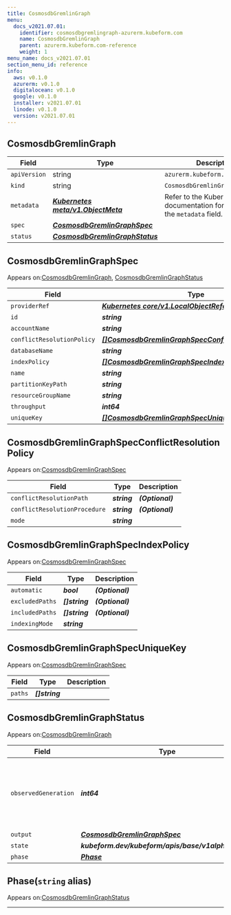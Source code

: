 ```yaml
---
title: CosmosdbGremlinGraph
menu:
  docs_v2021.07.01:
    identifier: cosmosdbgremlingraph-azurerm.kubeform.com
    name: CosmosdbGremlinGraph
    parent: azurerm.kubeform.com-reference
    weight: 1
menu_name: docs_v2021.07.01
section_menu_id: reference
info:
  aws: v0.1.0
  azurerm: v0.1.0
  digitalocean: v0.1.0
  google: v0.1.0
  installer: v2021.07.01
  linode: v0.1.0
  version: v2021.07.01
---
```


## CosmosdbGremlinGraph
| Field | Type | Description |
| ------ | ----- | ----------- |
| `apiVersion` | string | `azurerm.kubeform.com/v1alpha1` |
|    `kind` | string | `CosmosdbGremlinGraph` |
| `metadata` | ***[Kubernetes meta/v1.ObjectMeta](https://v1-18.docs.kubernetes.io/docs/reference/generated/kubernetes-api/v1.18/#objectmeta-v1-meta)***|Refer to the Kubernetes API documentation for the fields of the `metadata` field.|
| `spec` | ***[CosmosdbGremlinGraphSpec](#cosmosdbgremlingraphspec)***||
| `status` | ***[CosmosdbGremlinGraphStatus](#cosmosdbgremlingraphstatus)***||
## CosmosdbGremlinGraphSpec

Appears on:[CosmosdbGremlinGraph](#cosmosdbgremlingraph), [CosmosdbGremlinGraphStatus](#cosmosdbgremlingraphstatus)

| Field | Type | Description |
| ------ | ----- | ----------- |
| `providerRef` | ***[Kubernetes core/v1.LocalObjectReference](https://v1-18.docs.kubernetes.io/docs/reference/generated/kubernetes-api/v1.18/#localobjectreference-v1-core)***||
| `id` | ***string***||
| `accountName` | ***string***||
| `conflictResolutionPolicy` | ***[[]CosmosdbGremlinGraphSpecConflictResolutionPolicy](#cosmosdbgremlingraphspecconflictresolutionpolicy)***||
| `databaseName` | ***string***||
| `indexPolicy` | ***[[]CosmosdbGremlinGraphSpecIndexPolicy](#cosmosdbgremlingraphspecindexpolicy)***||
| `name` | ***string***||
| `partitionKeyPath` | ***string***| ***(Optional)*** |
| `resourceGroupName` | ***string***||
| `throughput` | ***int64***| ***(Optional)*** |
| `uniqueKey` | ***[[]CosmosdbGremlinGraphSpecUniqueKey](#cosmosdbgremlingraphspecuniquekey)***| ***(Optional)*** |
## CosmosdbGremlinGraphSpecConflictResolutionPolicy

Appears on:[CosmosdbGremlinGraphSpec](#cosmosdbgremlingraphspec)

| Field | Type | Description |
| ------ | ----- | ----------- |
| `conflictResolutionPath` | ***string***| ***(Optional)*** |
| `conflictResolutionProcedure` | ***string***| ***(Optional)*** |
| `mode` | ***string***||
## CosmosdbGremlinGraphSpecIndexPolicy

Appears on:[CosmosdbGremlinGraphSpec](#cosmosdbgremlingraphspec)

| Field | Type | Description |
| ------ | ----- | ----------- |
| `automatic` | ***bool***| ***(Optional)*** |
| `excludedPaths` | ***[]string***| ***(Optional)*** |
| `includedPaths` | ***[]string***| ***(Optional)*** |
| `indexingMode` | ***string***||
## CosmosdbGremlinGraphSpecUniqueKey

Appears on:[CosmosdbGremlinGraphSpec](#cosmosdbgremlingraphspec)

| Field | Type | Description |
| ------ | ----- | ----------- |
| `paths` | ***[]string***||
## CosmosdbGremlinGraphStatus

Appears on:[CosmosdbGremlinGraph](#cosmosdbgremlingraph)

| Field | Type | Description |
| ------ | ----- | ----------- |
| `observedGeneration` | ***int64***| ***(Optional)*** Resource generation, which is updated on mutation by the API Server.|
| `output` | ***[CosmosdbGremlinGraphSpec](#cosmosdbgremlingraphspec)***| ***(Optional)*** |
| `state` | ***kubeform.dev/kubeform/apis/base/v1alpha1.State***| ***(Optional)*** |
| `phase` | ***[Phase](#phase)***| ***(Optional)*** |
## Phase(`string` alias)

Appears on:[CosmosdbGremlinGraphStatus](#cosmosdbgremlingraphstatus)

---
